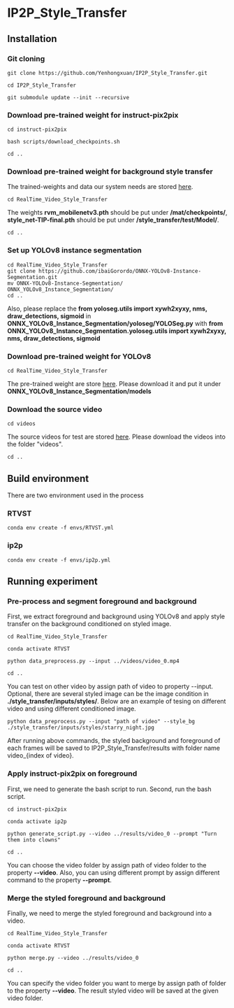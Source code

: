 # IP2P_Style_Transfer
## Installation
### Git cloning
```
git clone https://github.com/Yenhongxuan/IP2P_Style_Transfer.git

cd IP2P_Style_Transfer

git submodule update --init --recursive
```

### Download pre-trained weight for instruct-pix2pix

```
cd instruct-pix2pix

bash scripts/download_checkpoints.sh

cd ..
```


### Download pre-trained weight for background style transfer
The trained-weights and data our system needs are stored [here](https://drive.google.com/drive/folders/1ZGiSLfpzYJQ050VhV8kYr7nuAatot-Rj?usp=sharing). 
```
cd RealTime_Video_Style_Transfer
```

The weights **rvm_mobilenetv3.pth** should be put under **/mat/checkpoints/**, **style_net-TIP-final.pth** should be put under **/style_transfer/test/Model/**.
```
cd ..
```


### Set up YOLOv8 instance segmentation
```
cd RealTime_Video_Style_Transfer
git clone https://github.com/ibaiGorordo/ONNX-YOLOv8-Instance-Segmentation.git
mv ONNX-YOLOv8-Instance-Segmentation/ ONNX_YOLOv8_Instance_Segmentation/
cd ..
```
Also, please replace the **from yoloseg.utils import xywh2xyxy, nms, draw_detections, sigmoid** in **ONNX_YOLOv8_Instance_Segmentation/yoloseg/YOLOSeg.py** with **from ONNX_YOLOv8_Instance_Segmentation.yoloseg.utils import xywh2xyxy, nms, draw_detections, sigmoid**

### Download pre-trained weight for YOLOv8
```
cd RealTime_Video_Style_Transfer
```
The pre-trained weight are store [here](https://drive.google.com/drive/folders/1njB96mxyCT9GjZxMHg7kV065zhJ0rd6h?usp=sharing). Please download it and put it under **ONNX_YOLOv8_Instance_Segmentation/models**


### Download the source video
```
cd videos
```
The source videos for test are stored [here](https://drive.google.com/drive/folders/1aiI7Gcje7Il3oik1_EAgfeK5gFFuOj3J?usp=sharing).
Please download the videos into the folder "videos". 
```
cd ..
``` 

## Build environment
There are two environment used in the process
### RTVST
```
conda env create -f envs/RTVST.yml
```

### ip2p
```
conda env create -f envs/ip2p.yml
```


## Running experiment
### Pre-process and segment foreground and background
First, we extract foreground and background using YOLOv8 and apply style transfer on the background conditioned on styled image. 
```
cd RealTime_Video_Style_Transfer

conda activate RTVST

python data_preprocess.py --input ../videos/video_0.mp4

cd ..
```
You can test on other video by assign path of video to property --input.
Optional, there are several styled image can be the image condition in **./style_transfer/inputs/styles/**. Below are an example of tesing on different video and using different conditioned image. 
```
python data_preprocess.py --input "path of video" --style_bg ./style_transfer/inputs/styles/starry_night.jpg
```

After running above commands, the styled background and foreground of each frames will be saved to IP2P_Style_Transfer/results with folder name video_{index of video}. 

### Apply instruct-pix2pix on foreground
First,  we need to generate the bash script to run. Second, run the bash script. 
```
cd instruct-pix2pix

conda activate ip2p

python generate_script.py --video ../results/video_0 --prompt "Turn them into clowns"

cd ..
```
You can choose the video folder by assign path of video folder to the property **--video**. Also, you can using different prompt by assign different command to the property **--prompt**. 

### Merge the styled foreground and background
Finally, we need to merge the styled foreground and background into a video. 
```
cd RealTime_Video_Style_Transfer

conda activate RTVST

python merge.py --video ../results/video_0

cd ..
```
You can specify the video folder you want to merge by assign path of folder to the property **--video**. The result styled video will be saved at the given video folder. 
